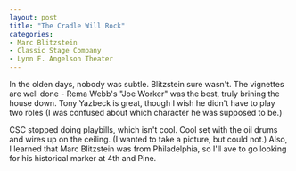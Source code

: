 ```yaml
---
layout: post
title: "The Cradle Will Rock"
categories:
- Marc Blitzstein
- Classic Stage Company
- Lynn F. Angelson Theater
---
```


In the olden days, nobody was subtle. Blitzstein sure wasn't. The vignettes are well done - Rema Webb's "Joe Worker" was the best, truly brining the house down. Tony Yazbeck is great, though I wish he didn't have to play two roles (I was confused about which character he was supposed to be.)

CSC stopped doing playbills, which isn't cool. Cool set with the oil drums and wires up on the ceiling. (I wanted to take a picture, but could not.) Also, I learned that Marc Blitzstein was from Philadelphia, so I'll ave to go looking for his historical marker at 4th and Pine.
